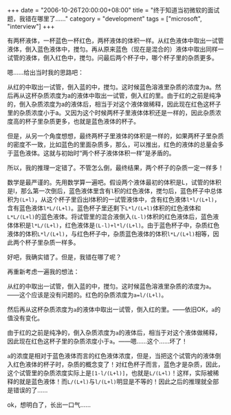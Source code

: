 +++
date = "2006-10-26T20:00:00+08:00"
title = "终于知道当初微软的面试题，我错在哪里了……"
category = "development"
tags = ["microsoft", "interview"]
+++

有两杯液体，一杯蓝色一杯红色，两杯液体的体积一样。从红色液体中取出一试管液体，倒入蓝色液体中，搅匀。再从原来蓝色（现在是混合的）液体中取出同样一试管的液体，倒入红色中，搅匀。问最后两个杯子中，哪个杯子里的杂质更多。

<!--more-->

嗯……给出当时我的思路吧：

从红的中取出一试管，倒入蓝的中，搅匀。这时候蓝色溶液里杂质的浓度为a。然后再从这杯杂质浓度为a的液体中取出一试管，倒入红的里。由于红的之前是纯净的，倒入杂质浓度为a的液体后，相当于对这个液体做稀释，因此现在红色这杯子里的杂质浓度小于a。又因为这个时候两杯子里液体体积还是一样的，因此杂质浓度高的杯子里杂质更多，也就是蓝色液体的杯子。

但是，从另一个角度想想，最终两杯子里液体的体积是一样的，如果两杯子里杂质的密度不一致，比如蓝色的里面杂质多，那么，可以推出，红色的液体的总量会多于蓝色液体。这就与初始时“两个杯子液体体积一样”是矛盾的。

所以，我的推理一定错了。不管怎么倒，最终结果，两个杯子的杂质一定一样多！

数学是最严谨的。先用数学算一遍吧。假设两个液体最初的体积是L，试管的体积是l，那么第一次倒后，蓝色液体里含有`l`积的红色液体，搅匀后，蓝色杯子中总体积为`(L+l)`，从这个杯子里舀出l体积的一试管液体中，含有红色液体`l*l/(L+l)`，含有蓝色液体`l*L/(L+l)`。蓝色杯子里还剩下`L*l/(L+l)`体积的红色液体和`L*L/(L+l)`的蓝色液体。将试管里的混合液倒入`(L-l)`体积的红色液体后，蓝色液体体积是`l*L/(L+l)`，红色液体是`(L-l)+l*l/(L+l)`。由于蓝色杯子中，杂质红色液体的体积`L*l/(L+l)`，与红色杯子中，杂质蓝色液体的体积`l*L/(L+l)`相等，因此两个杯子里杂质一样多。

好吧，我确实错了。但是，我错在哪了呢？

再重新考虑一遍我的想法：

从红的中取出一试管，倒入蓝的中，搅匀。这时候蓝色溶液里杂质的浓度为`a`。——这个应该是没有问题的。红色的杂质浓度为`a=l/(L+l)`。

然后再从这杯杂质浓度为`a`的液体中取出一试管，倒入红的里。——依旧OK，`a`的值没有变化。

由于红的之前是纯净的，倒入杂质浓度为`a`的液体后，相当于对这个液体做稀释，因此现在红色这杯子里的杂质浓度小于`a`。——嗯……这个……坏了！

`a`的浓度是相对于蓝色液体而言的红色液体浓度，但是，当把这个试管内的液体倒入红色液体的杯子时，杂质的概念变了！对红色杯子而言，蓝色才是杂质，因此，这个试管里的杂质浓度实际上是`[1-l/(L+l)]`，也就是`L/(L+l)`！这样，实际被稀释的就是蓝色液体！而`L/(L+l)`与`l/(L+l)`明显是不等的！因此之后的推理就全部是错误的了……

ok，想明白了，长出一口气……
